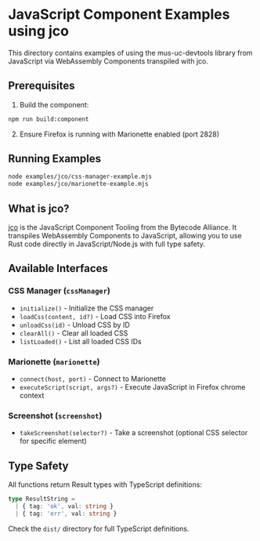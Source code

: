 # JavaScript Component Examples using jco

This directory contains examples of using the mus-uc-devtools library from JavaScript via WebAssembly Components transpiled with jco.

## Prerequisites

1. Build the component:
```bash
npm run build:component
```

2. Ensure Firefox is running with Marionette enabled (port 2828)

## Running Examples

```bash
node examples/jco/css-manager-example.mjs
node examples/jco/marionette-example.mjs
```

## What is jco?

[jco](https://github.com/bytecodealliance/jco) is the JavaScript Component Tooling from the Bytecode Alliance. It transpiles WebAssembly Components to JavaScript, allowing you to use Rust code directly in JavaScript/Node.js with full type safety.

## Available Interfaces

### CSS Manager (`cssManager`)
- `initialize()` - Initialize the CSS manager
- `loadCss(content, id?)` - Load CSS into Firefox
- `unloadCss(id)` - Unload CSS by ID
- `clearAll()` - Clear all loaded CSS
- `listLoaded()` - List all loaded CSS IDs

### Marionette (`marionette`)
- `connect(host, port)` - Connect to Marionette
- `executeScript(script, args?)` - Execute JavaScript in Firefox chrome context

### Screenshot (`screenshot`)
- `takeScreenshot(selector?)` - Take a screenshot (optional CSS selector for specific element)

## Type Safety

All functions return Result types with TypeScript definitions:

```typescript
type ResultString = 
  | { tag: 'ok', val: string }
  | { tag: 'err', val: string }
```

Check the `dist/` directory for full TypeScript definitions.
